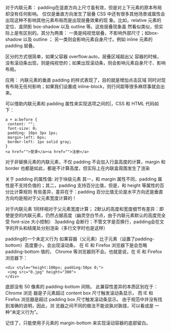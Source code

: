 对于内联元素：
padding在竖直方向上尺寸虽有效，但是对上下元素的原本布局却没有任何影响。
仅仅是垂直方向发生了层叠
CSS 中还有很多其他场景或属性会出现这种不影响其他元素布局而是出现层叠效果的现
象。比如，relative 元素的定位、盒阴影 box-shadow 以及 outline 等。这些层叠现象虽
然看似类似，但实际上是有区别的。其分为两类：
一类是纯视觉层叠，不影响外部尺寸；如box-shadow 以及 outline ；
另一类则会影响元素自身尺寸。例如 inline 元素的padding 层叠。

区分的方式很简单，如果父容器 overflow:auto，层叠区域超出父
容器的时候，没有滚动条出现，则是纯视觉的；如果出现滚动条，则会影响元素自身尺寸、影响布局。


应用：
内联元素的垂直 padding 的样式表现了，目的就是增加点击区域
同时对现有布局无任何影响；如果我们设置成 inline-block，则行间距等很多麻烦事就会出来。

可以借助内联元素和 padding 属性来实现选项之间的|，CSS 和
HTML 代码如下：

``` 
a + a:before { 
 content: ""; 
 font-size: 0; 
 padding: 10px 3px 1px; 
 margin-left: 6px; 
 border-left: 1px solid gray; 
} 
<a href="">登录</a><a href="">注册</a> 
```

对于非替换元素的内联元素，不仅 padding 不会加入行盒高度的计算，margin
和 border 也都是如此，都是不计算高度，但实际上在内联盒周围发生了渲染


关于 padding 的属性值:
对于块级元素
其一，和 margin 属性不同，padding 属
性是不支持负值的；其二，padding 支持百分比值，但是，和 height 等属性的百分比计算规则
有些差异，差异在于：padding 百分比值无论是水平方向还是垂直方向均是相对于父元素宽度计算的！


对于内联元素
1同样相对于父元素宽度计算；
2默认的高度和宽度细节有差异：即使是空的内联元素，仍然占据高度（幽灵空白节点，由于内联元素默认的高度完全受 font-size 大小控制）
3padding 会断行：不管文字是否换行，padding会在文字的开头和结尾处分别渲染（多行文字时也是这样）


padding的一个未定义行为
如果容器（父元素）比子元素（设置了padding-bottom）高度要小，会出现滚动条，
在 IE 和 Firefox 浏览器下是会忽略 padding-bottom 值的，
Chrome 等浏览器则不会。也就是说，在 IE 和 Firefox 浏览器下：
``` 
<div style="height:100px; padding:50px 0;"> 
 <img src="0.jpg" height="300"> 
</div> 
```
底部没有 50 像素的 padding-bottom 间隙。 
此兼容性差异的本质区别在于：Chrome 浏览
器是子元素超过 content box 尺寸触发滚动条显示，
而 IE 和 Firefox 浏览器是超过 padding box 尺寸触发滚动条显示。
由于规范中并没有找到准确的说明，因此，浏
览器之间不同的做法不能说孰对孰错，可以看成是
一种“未定义行为”。

记住了，只能使用子元素的 margin-bottom 来实现滚动容器的底部留白。 



















